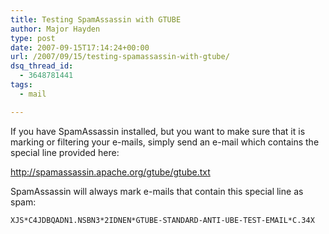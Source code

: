 ```yaml
---
title: Testing SpamAssassin with GTUBE
author: Major Hayden
type: post
date: 2007-09-15T17:14:24+00:00
url: /2007/09/15/testing-spamassassin-with-gtube/
dsq_thread_id:
  - 3648781441
tags:
  - mail

---
```

If you have SpamAssassin installed, but you want to make sure that it is marking or filtering your e-mails, simply send an e-mail which contains the special line provided here:

<http://spamassassin.apache.org/gtube/gtube.txt>

SpamAssassin will always mark e-mails that contain this special line as spam:

`XJS*C4JDBQADN1.NSBN3*2IDNEN*GTUBE-STANDARD-ANTI-UBE-TEST-EMAIL*C.34X`